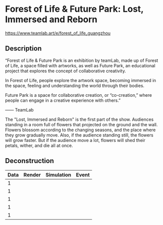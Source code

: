 # Forest of Life & Future Park: Lost, Immersed and Reborn

https://www.teamlab.art/e/forest_of_life_guangzhou

## Description

“Forest of Life & Future Park is an exhibition by teamLab, made up of Forest of Life, a space filled with artworks, as well as Future Park, an educational project that explores the concept of collaborative creativity.

In Forest of Life, people explore the artwork space, becoming immersed in the space, feeling and understanding the world through their bodies.

Future Park is a space for collaborative creation, or “co-creation,” where people can engage in a creative experience with others.”

—— TeamLab

The "Lost, Immersed and Reborn" is the first part of the show. Audiences standing in a room full of flowers that projected on the ground and the wall. Flowers blossom according to the changing seasons, and the place where they grow gradually move. Also, if the audience standing still, the flowers will grow faster. But if the audience move a lot, flowers will shed their petals, wither, and die all at once.

## Deconstruction
| Data | Render | Simulation | Event |
| ---- | ------ | ---------- | ----- |
|1 | | |
|1 | | |
|1 | | |
|1 | | |
|1 | | |
